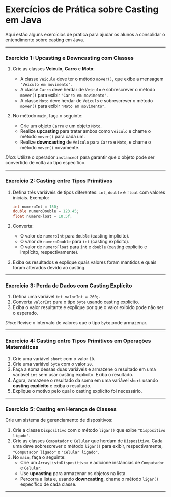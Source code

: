 # Exercícios de Prática sobre Casting em Java

Aqui estão alguns exercícios de prática para ajudar os alunos a consolidar o entendimento sobre casting em Java.

---

### Exercício 1: Upcasting e Downcasting com Classes

1. Crie as classes **Veiculo**, **Carro** e **Moto**:
   - A classe `Veiculo` deve ter o método `mover()`, que exibe a mensagem `"Veículo em movimento"`.
   - A classe `Carro` deve herdar de `Veiculo` e sobrescrever o método `mover()` para exibir `"Carro em movimento"`.
   - A classe `Moto` deve herdar de `Veiculo` e sobrescrever o método `mover()` para exibir `"Moto em movimento"`.

2. No método `main`, faça o seguinte:
   - Crie um objeto `Carro` e um objeto `Moto`.
   - Realize **upcasting** para tratar ambos como `Veiculo` e chame o método `mover()` para cada um.
   - Realize **downcasting** de `Veiculo` para `Carro` e `Moto`, e chame o método `mover()` novamente.

*Dica:* Utilize o operador `instanceof` para garantir que o objeto pode ser convertido de volta ao tipo específico.

---

### Exercício 2: Casting entre Tipos Primitivos

1. Defina três variáveis de tipos diferentes: `int`, `double` e `float` com valores iniciais. Exemplo:
   ```java
   int numeroInt = 150;
   double numeroDouble = 123.45;
   float numeroFloat = 10.5f;
   ```

2. Converta:
   - O valor de `numeroInt` para `double` (casting implícito).
   - O valor de `numeroDouble` para `int` (casting explícito).
   - O valor de `numeroFloat` para `int` e `double` (casting explícito e implícito, respectivamente).

3. Exiba os resultados e explique quais valores foram mantidos e quais foram alterados devido ao casting.

---

### Exercício 3: Perda de Dados com Casting Explícito

1. Defina uma variável `int valorInt = 260;`.
2. Converta `valorInt` para o tipo `byte` usando casting explícito.
3. Exiba o valor resultante e explique por que o valor exibido pode não ser o esperado.

*Dica:* Revise o intervalo de valores que o tipo `byte` pode armazenar.

---

### Exercício 4: Casting entre Tipos Primitivos em Operações Matemáticas

1. Crie uma variável `short` com o valor `10`.
2. Crie uma variável `byte` com o valor `20`.
3. Faça a soma dessas duas variáveis e armazene o resultado em uma variável `int` sem usar casting explícito. Exiba o resultado.
4. Agora, armazene o resultado da soma em uma variável `short` usando **casting explícito** e exiba o resultado.
5. Explique o motivo pelo qual o casting explícito foi necessário.

---

### Exercício 5: Casting em Herança de Classes

Crie um sistema de gerenciamento de dispositivos:

1. Crie a classe `Dispositivo` com o método `ligar()` que exibe `"Dispositivo ligado"`.
2. Crie as classes `Computador` e `Celular` que herdam de `Dispositivo`. Cada uma deve sobrescrever o método `ligar()` para exibir, respectivamente, `"Computador ligado"` e `"Celular ligado"`.
3. No `main`, faça o seguinte:
   - Crie um `ArrayList<Dispositivo>` e adicione instâncias de `Computador` e `Celular`.
   - Use **upcasting** para armazenar os objetos na lista.
   - Percorra a lista e, usando **downcasting**, chame o método `ligar()` específico de cada classe.

---
